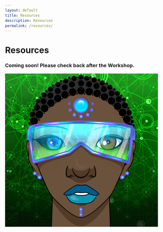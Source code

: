 ```yaml
---
layout: default
title: Resources
description: Resources
permalink: /resources/
---
```

# Resources  

### Coming soon! Please check back after the Workshop.

![resources image](../pages/images/resources.jpeg)